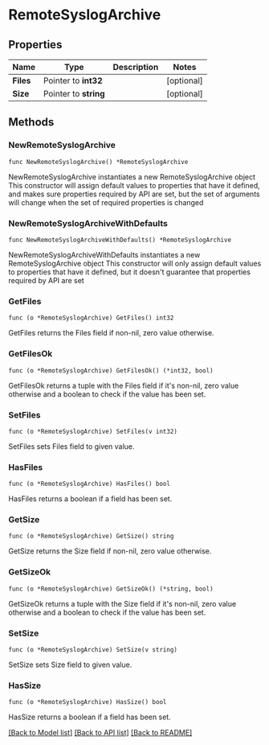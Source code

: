 # RemoteSyslogArchive

## Properties

Name | Type | Description | Notes
------------ | ------------- | ------------- | -------------
**Files** | Pointer to **int32** |  | [optional] 
**Size** | Pointer to **string** |  | [optional] 

## Methods

### NewRemoteSyslogArchive

`func NewRemoteSyslogArchive() *RemoteSyslogArchive`

NewRemoteSyslogArchive instantiates a new RemoteSyslogArchive object
This constructor will assign default values to properties that have it defined,
and makes sure properties required by API are set, but the set of arguments
will change when the set of required properties is changed

### NewRemoteSyslogArchiveWithDefaults

`func NewRemoteSyslogArchiveWithDefaults() *RemoteSyslogArchive`

NewRemoteSyslogArchiveWithDefaults instantiates a new RemoteSyslogArchive object
This constructor will only assign default values to properties that have it defined,
but it doesn't guarantee that properties required by API are set

### GetFiles

`func (o *RemoteSyslogArchive) GetFiles() int32`

GetFiles returns the Files field if non-nil, zero value otherwise.

### GetFilesOk

`func (o *RemoteSyslogArchive) GetFilesOk() (*int32, bool)`

GetFilesOk returns a tuple with the Files field if it's non-nil, zero value otherwise
and a boolean to check if the value has been set.

### SetFiles

`func (o *RemoteSyslogArchive) SetFiles(v int32)`

SetFiles sets Files field to given value.

### HasFiles

`func (o *RemoteSyslogArchive) HasFiles() bool`

HasFiles returns a boolean if a field has been set.

### GetSize

`func (o *RemoteSyslogArchive) GetSize() string`

GetSize returns the Size field if non-nil, zero value otherwise.

### GetSizeOk

`func (o *RemoteSyslogArchive) GetSizeOk() (*string, bool)`

GetSizeOk returns a tuple with the Size field if it's non-nil, zero value otherwise
and a boolean to check if the value has been set.

### SetSize

`func (o *RemoteSyslogArchive) SetSize(v string)`

SetSize sets Size field to given value.

### HasSize

`func (o *RemoteSyslogArchive) HasSize() bool`

HasSize returns a boolean if a field has been set.


[[Back to Model list]](../README.md#documentation-for-models) [[Back to API list]](../README.md#documentation-for-api-endpoints) [[Back to README]](../README.md)


